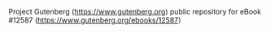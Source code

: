 Project Gutenberg (https://www.gutenberg.org) public repository for eBook #12587 (https://www.gutenberg.org/ebooks/12587)
